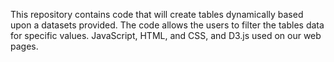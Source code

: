 This repository contains code that will create  tables dynamically based upon a datasets provided. The code allows the users to filter the tables data for specific values. JavaScript, HTML, and CSS, and D3.js used on our web pages.
